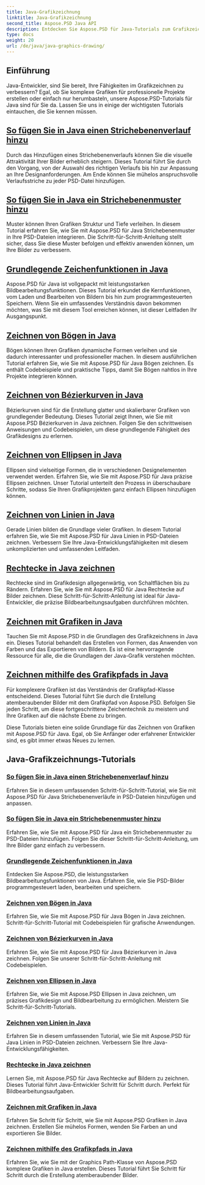 ```yaml
---
title: Java-Grafikzeichnung
linktitle: Java-Grafikzeichnung
second_title: Aspose.PSD Java API
description: Entdecken Sie Aspose.PSD für Java-Tutorials zum Grafikzeichnen. Lernen Sie mit Schritt-für-Schritt-Anleitungen, Striche hinzuzufügen, Formen zu zeichnen und PSD-Dateien zu bearbeiten.
type: docs
weight: 20
url: /de/java/java-graphics-drawing/
---
```


## Einführung

Java-Entwickler, sind Sie bereit, Ihre Fähigkeiten im Grafikzeichnen zu verbessern? Egal, ob Sie komplexe Grafiken für professionelle Projekte erstellen oder einfach nur herumbasteln, unsere Aspose.PSD-Tutorials für Java sind für Sie da. Lassen Sie uns in einige der wichtigsten Tutorials eintauchen, die Sie kennen müssen.

## [So fügen Sie in Java einen Strichebenenverlauf hinzu](./add-stroke-layer-gradient/)

Durch das Hinzufügen eines Strichebenenverlaufs können Sie die visuelle Attraktivität Ihrer Bilder erheblich steigern. Dieses Tutorial führt Sie durch den Vorgang, von der Auswahl des richtigen Verlaufs bis hin zur Anpassung an Ihre Designanforderungen. Am Ende können Sie mühelos anspruchsvolle Verlaufsstriche zu jeder PSD-Datei hinzufügen.

## [So fügen Sie in Java ein Strichebenenmuster hinzu](./add-stroke-layer-pattern/)

Muster können Ihren Grafiken Struktur und Tiefe verleihen. In diesem Tutorial erfahren Sie, wie Sie mit Aspose.PSD für Java Strichebenenmuster in Ihre PSD-Dateien integrieren. Die Schritt-für-Schritt-Anleitung stellt sicher, dass Sie diese Muster befolgen und effektiv anwenden können, um Ihre Bilder zu verbessern.

## [Grundlegende Zeichenfunktionen in Java](./core-drawing-features/)

Aspose.PSD für Java ist vollgepackt mit leistungsstarken Bildbearbeitungsfunktionen. Dieses Tutorial erkundet die Kernfunktionen, vom Laden und Bearbeiten von Bildern bis hin zum programmgesteuerten Speichern. Wenn Sie ein umfassendes Verständnis davon bekommen möchten, was Sie mit diesem Tool erreichen können, ist dieser Leitfaden Ihr Ausgangspunkt.

## [Zeichnen von Bögen in Java](./drawing-arcs/)

Bögen können Ihren Grafiken dynamische Formen verleihen und sie dadurch interessanter und professioneller machen. In diesem ausführlichen Tutorial erfahren Sie, wie Sie mit Aspose.PSD für Java Bögen zeichnen. Es enthält Codebeispiele und praktische Tipps, damit Sie Bögen nahtlos in Ihre Projekte integrieren können.

## [Zeichnen von Bézierkurven in Java](./drawing-bezier-curves/)

Bézierkurven sind für die Erstellung glatter und skalierbarer Grafiken von grundlegender Bedeutung. Dieses Tutorial zeigt Ihnen, wie Sie mit Aspose.PSD Bézierkurven in Java zeichnen. Folgen Sie den schrittweisen Anweisungen und Codebeispielen, um diese grundlegende Fähigkeit des Grafikdesigns zu erlernen.

## [Zeichnen von Ellipsen in Java](./drawing-ellipses/)

Ellipsen sind vielseitige Formen, die in verschiedenen Designelementen verwendet werden. Erfahren Sie, wie Sie mit Aspose.PSD für Java präzise Ellipsen zeichnen. Unser Tutorial unterteilt den Prozess in überschaubare Schritte, sodass Sie Ihren Grafikprojekten ganz einfach Ellipsen hinzufügen können.

## [Zeichnen von Linien in Java](./drawing-lines/)

Gerade Linien bilden die Grundlage vieler Grafiken. In diesem Tutorial erfahren Sie, wie Sie mit Aspose.PSD für Java Linien in PSD-Dateien zeichnen. Verbessern Sie Ihre Java-Entwicklungsfähigkeiten mit diesem unkomplizierten und umfassenden Leitfaden.

## [Rechtecke in Java zeichnen](./drawing-rectangles/)

Rechtecke sind im Grafikdesign allgegenwärtig, von Schaltflächen bis zu Rändern. Erfahren Sie, wie Sie mit Aspose.PSD für Java Rechtecke auf Bilder zeichnen. Diese Schritt-für-Schritt-Anleitung ist ideal für Java-Entwickler, die präzise Bildbearbeitungsaufgaben durchführen möchten.

## [Zeichnen mit Grafiken in Java](./drawing-using-graphics/)

Tauchen Sie mit Aspose.PSD in die Grundlagen des Grafikzeichnens in Java ein. Dieses Tutorial behandelt das Erstellen von Formen, das Anwenden von Farben und das Exportieren von Bildern. Es ist eine hervorragende Ressource für alle, die die Grundlagen der Java-Grafik verstehen möchten.

## [Zeichnen mithilfe des Grafikpfads in Java](./drawing-using-graphics-path/)

Für komplexere Grafiken ist das Verständnis der Grafikpfad-Klasse entscheidend. Dieses Tutorial führt Sie durch die Erstellung atemberaubender Bilder mit dem Grafikpfad von Aspose.PSD. Befolgen Sie jeden Schritt, um diese fortgeschrittene Zeichentechnik zu meistern und Ihre Grafiken auf die nächste Ebene zu bringen.

Diese Tutorials bieten eine solide Grundlage für das Zeichnen von Grafiken mit Aspose.PSD für Java. Egal, ob Sie Anfänger oder erfahrener Entwickler sind, es gibt immer etwas Neues zu lernen.

## Java-Grafikzeichnungs-Tutorials
### [So fügen Sie in Java einen Strichebenenverlauf hinzu](./add-stroke-layer-gradient/)
Erfahren Sie in diesem umfassenden Schritt-für-Schritt-Tutorial, wie Sie mit Aspose.PSD für Java Strichebenenverläufe in PSD-Dateien hinzufügen und anpassen.
### [So fügen Sie in Java ein Strichebenenmuster hinzu](./add-stroke-layer-pattern/)
Erfahren Sie, wie Sie mit Aspose.PSD für Java ein Strichebenenmuster zu PSD-Dateien hinzufügen. Folgen Sie dieser Schritt-für-Schritt-Anleitung, um Ihre Bilder ganz einfach zu verbessern.
### [Grundlegende Zeichenfunktionen in Java](./core-drawing-features/)
Entdecken Sie Aspose.PSD, die leistungsstarken Bildbearbeitungsfunktionen von Java. Erfahren Sie, wie Sie PSD-Bilder programmgesteuert laden, bearbeiten und speichern.
### [Zeichnen von Bögen in Java](./drawing-arcs/)
Erfahren Sie, wie Sie mit Aspose.PSD für Java Bögen in Java zeichnen. Schritt-für-Schritt-Tutorial mit Codebeispielen für grafische Anwendungen.
### [Zeichnen von Bézierkurven in Java](./drawing-bezier-curves/)
Erfahren Sie, wie Sie mit Aspose.PSD für Java Bézierkurven in Java zeichnen. Folgen Sie unserer Schritt-für-Schritt-Anleitung mit Codebeispielen.
### [Zeichnen von Ellipsen in Java](./drawing-ellipses/)
Erfahren Sie, wie Sie mit Aspose.PSD Ellipsen in Java zeichnen, um präzises Grafikdesign und Bildbearbeitung zu ermöglichen. Meistern Sie Schritt-für-Schritt-Tutorials.
### [Zeichnen von Linien in Java](./drawing-lines/)
Erfahren Sie in diesem umfassenden Tutorial, wie Sie mit Aspose.PSD für Java Linien in PSD-Dateien zeichnen. Verbessern Sie Ihre Java-Entwicklungsfähigkeiten.
### [Rechtecke in Java zeichnen](./drawing-rectangles/)
Lernen Sie, mit Aspose.PSD für Java Rechtecke auf Bildern zu zeichnen. Dieses Tutorial führt Java-Entwickler Schritt für Schritt durch. Perfekt für Bildbearbeitungsaufgaben.
### [Zeichnen mit Grafiken in Java](./drawing-using-graphics/)
Erfahren Sie Schritt für Schritt, wie Sie mit Aspose.PSD Grafiken in Java zeichnen. Erstellen Sie mühelos Formen, wenden Sie Farben an und exportieren Sie Bilder.
### [Zeichnen mithilfe des Grafikpfads in Java](./drawing-using-graphics-path/)
Erfahren Sie, wie Sie mit der Graphics Path-Klasse von Aspose.PSD komplexe Grafiken in Java erstellen. Dieses Tutorial führt Sie Schritt für Schritt durch die Erstellung atemberaubender Bilder.